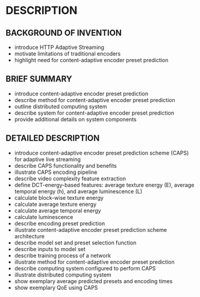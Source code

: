 # DESCRIPTION

## BACKGROUND OF INVENTION

- introduce HTTP Adaptive Streaming
- motivate limitations of traditional encoders
- highlight need for content-adaptive encoder preset prediction

## BRIEF SUMMARY

- introduce content-adaptive encoder preset prediction
- describe method for content-adaptive encoder preset prediction
- outline distributed computing system
- describe system for content-adaptive encoder preset prediction
- provide additional details on system components

## DETAILED DESCRIPTION

- introduce content-adaptive encoder preset prediction scheme (CAPS) for adaptive live streaming
- describe CAPS functionality and benefits
- illustrate CAPS encoding pipeline
- describe video complexity feature extraction
- define DCT-energy-based features: average texture energy (E), average temporal energy (h), and average luminescence (L)
- calculate block-wise texture energy
- calculate average texture energy
- calculate average temporal energy
- calculate luminescence
- describe encoding preset prediction
- illustrate content-adaptive encoder preset prediction scheme architecture
- describe model set and preset selection function
- describe inputs to model set
- describe training process of a network
- illustrate method for content-adaptive encoder preset prediction
- describe computing system configured to perform CAPS
- illustrate distributed computing system
- show exemplary average predicted presets and encoding times
- show exemplary QoE using CAPS

